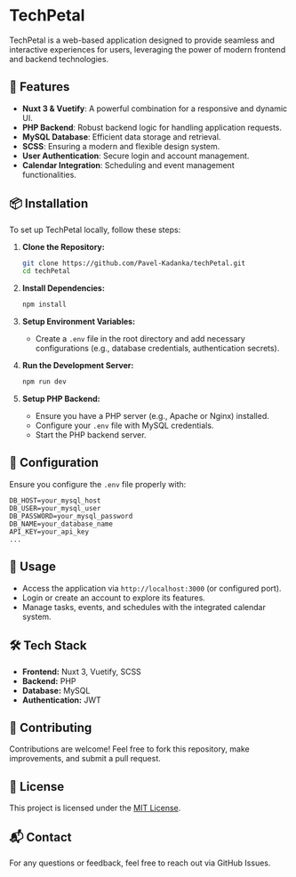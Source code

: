 # TechPetal

TechPetal is a web-based application designed to provide seamless and interactive experiences for users, leveraging the power of modern frontend and backend technologies.

## 🚀 Features
- **Nuxt 3 & Vuetify**: A powerful combination for a responsive and dynamic UI.
- **PHP Backend**: Robust backend logic for handling application requests.
- **MySQL Database**: Efficient data storage and retrieval.
- **SCSS**: Ensuring a modern and flexible design system.
- **User Authentication**: Secure login and account management.
- **Calendar Integration**: Scheduling and event management functionalities.

## 📦 Installation

To set up TechPetal locally, follow these steps:

1. **Clone the Repository:**
   ```sh
   git clone https://github.com/Pavel-Kadanka/techPetal.git
   cd techPetal
   ```

2. **Install Dependencies:**
   ```sh
   npm install
   ```

3. **Setup Environment Variables:**
   - Create a `.env` file in the root directory and add necessary configurations (e.g., database credentials, authentication secrets).

4. **Run the Development Server:**
   ```sh
   npm run dev
   ```

5. **Setup PHP Backend:**
   - Ensure you have a PHP server (e.g., Apache or Nginx) installed.
   - Configure your `.env` file with MySQL credentials.
   - Start the PHP backend server.

## 🔧 Configuration
Ensure you configure the `.env` file properly with:
```env
DB_HOST=your_mysql_host
DB_USER=your_mysql_user
DB_PASSWORD=your_mysql_password
DB_NAME=your_database_name
API_KEY=your_api_key
...
```

## 📌 Usage
- Access the application via `http://localhost:3000` (or configured port).
- Login or create an account to explore its features.
- Manage tasks, events, and schedules with the integrated calendar system.

## 🛠 Tech Stack
- **Frontend:** Nuxt 3, Vuetify, SCSS
- **Backend:** PHP
- **Database:** MySQL
- **Authentication:** JWT

## 🤝 Contributing
Contributions are welcome! Feel free to fork this repository, make improvements, and submit a pull request.

## 📜 License
This project is licensed under the [MIT License](LICENSE).

## 📬 Contact
For any questions or feedback, feel free to reach out via GitHub Issues.
